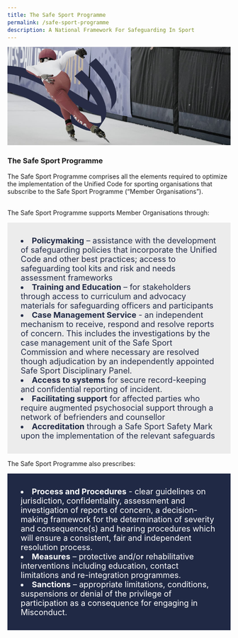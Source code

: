 ```yaml
---
title: The Safe Sport Programme
permalink: /safe-sport-programme
description: A National Framework For Safeguarding In Sport
---
```

![Alt text for image on Isomer site](/images/programme.jpg)

### The Safe Sport Programme
 
The Safe Sport Programme comprises all the elements required to optimize the implementation of the Unified Code for sporting organisations that subscribe to the Safe Sport Programme (“Member Organisations”).
<br><br>

The Safe Sport Programme supports Member Organisations through:
<div style="font-size:18px;color:#202945; background-color:#ECECEC; padding:30px"> <li><b>Policymaking</b> – assistance with the development of safeguarding policies that incorporate the Unified Code and other best practices; access to safeguarding tool kits and risk and needs assessment frameworks <br></li>
<li><b>Training and Education</b> – for stakeholders through access to curriculum and advocacy materials for safeguarding officers and participants </li>
<li><b>Case Management Service</b> - an independent mechanism to receive, respond and resolve reports of concern. This includes the investigations by the case management unit of the Safe Sport Commission and where necessary are resolved though adjudication by an independently appointed Safe Sport Disciplinary Panel. </i>
<li><b>Access to systems</b> for secure record-keeping and confidential reporting of incident. </li>
<li><b>Facilitating support</b> for affected parties who require augmented psychosocial support through a network of befrienders and counsellor </li>
<li><b>Accreditation</b> through a Safe Sport Safety Mark upon the implementation of the relevant safeguards </li></div>
 
The Safe Sport Programme also prescribes:
<div style="font-size:18px;color:#FFFFFF; background-color:#202945; padding:30px">
<li><b>Process and Procedures</b> - clear guidelines on jurisdiction, confidentiality, assessment and
investigation of reports of concern, a decision-making framework for the determination of severity and consequence(s) and hearing procedures which will ensure a consistent, fair and independent resolution process. </li>
<li><b>Measures</b> – protective and/or rehabilitative interventions including education, contact limitations
	and re-integration programmes.</li>
<li><b>Sanctions</b> – appropriate limitations, conditions, suspensions or denial of the privilege of
participation as a consequence for engaging in Misconduct.</li>